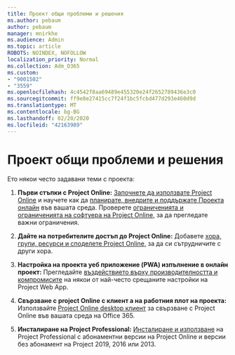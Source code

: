 ```yaml
---
title: Проект общи проблеми и решения
ms.author: pebaum
author: pebaum
manager: mnirkhe
ms.audience: Admin
ms.topic: article
ROBOTS: NOINDEX, NOFOLLOW
localization_priority: Normal
ms.collection: Adm_O365
ms.custom:
- "9001502"
- "3559"
ms.openlocfilehash: 4c4542f8aa69489e455320e24f2652789436e3c0
ms.sourcegitcommit: ff9e8e27415cc7f24f1bc5fcbd477d293e460d9d
ms.translationtype: MT
ms.contentlocale: bg-BG
ms.lasthandoff: 02/20/2020
ms.locfileid: "42163989"
---
```

# <a name="project-common-issues-and-resolutions"></a>Проект общи проблеми и решения

Ето някои често задавани теми с проекта:

1. **Първи стъпки с Project Online:**  [Започнете да използвате Project Online](https://docs.microsoft.com/en-us/ProjectOnline/get-started-with-project-online) и научете как да [планирате, внедрите и поддържате Проекта онлайн](https://docs.microsoft.com/en-us/projectonline/project-online) във вашата среда. Проверете [ограниченията и ограниченията на софтуера на Project Online,](https://docs.microsoft.com/en-us/ProjectOnline/project-online-software-boundaries-and-limits) за да прегледате важни ограничения.

2. **Дайте на потребителите достъп до Project Online:** Добавете [хора, групи, ресурси и споделете Project Online,](https://docs.microsoft.com/en-us/projectonline/step-2-add-people-to-project-online) за да си сътрудничите с други хора. 

3. **Настройка на проекта уеб приложение (PWA) изпълнение в онлайн проект:** Прегледайте [въздействието върху производителността и компромисите](https://docs.microsoft.com/en-us/projectonline/tune-project-online-performance) на някои от най-често срещаните настройки на Project Web App.

4. **Свързване с project Online с клиент а на работния плот на проекта:** Използвайте [Project Online desktop клиент](https://docs.microsoft.com/en-us/projectonline/connect-to-project-online-with-the-project-online-desktop-client) за свързване с Project Online във вашата среда на Office 365. 

5. **Инсталиране на Project Professional:** [Инсталиране и използване](https://support.office.com/en-us/article/install-project-7059249b-d9fe-4d61-ab96-5c5bf435f281?ui=en-US&rs=en-US&ad=US) на Project Professional с абонаментни версии на Project Online и версии без абонамент на Project 2019, 2016 или 2013.
